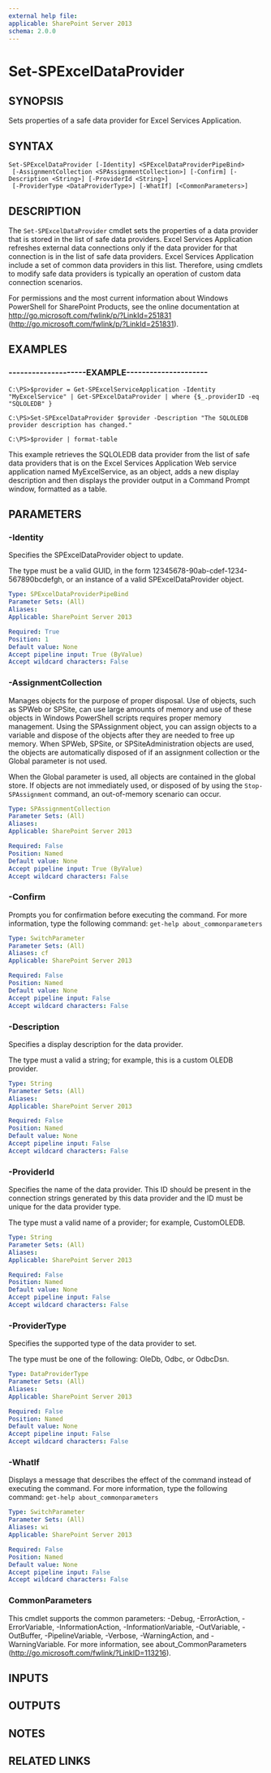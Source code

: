 ```yaml
---
external help file: 
applicable: SharePoint Server 2013
schema: 2.0.0
---
```


# Set-SPExcelDataProvider

## SYNOPSIS
Sets properties of a safe data provider for Excel Services Application.


## SYNTAX

```
Set-SPExcelDataProvider [-Identity] <SPExcelDataProviderPipeBind>
 [-AssignmentCollection <SPAssignmentCollection>] [-Confirm] [-Description <String>] [-ProviderId <String>]
 [-ProviderType <DataProviderType>] [-WhatIf] [<CommonParameters>]
```

## DESCRIPTION
The `Set-SPExcelDataProvider` cmdlet sets the properties of a data provider that is stored in the list of safe data providers.
Excel Services Application refreshes external data connections only if the data provider for that connection is in the list of safe data providers. 
Excel Services Application include a set of common data providers in this list.
Therefore, using cmdlets to modify safe data providers is typically an operation of custom data connection scenarios.

For permissions and the most current information about Windows PowerShell for SharePoint Products, see the online documentation at http://go.microsoft.com/fwlink/p/?LinkId=251831 (http://go.microsoft.com/fwlink/p/?LinkId=251831).


## EXAMPLES

### --------------------EXAMPLE---------------------
```
C:\PS>$provider = Get-SPExcelServiceApplication -Identity "MyExcelService" | Get-SPExcelDataProvider | where {$_.providerID -eq "SQLOLEDB" } 

C:\PS>Set-SPExcelDataProvider $provider -Description "The SQLOLEDB provider description has changed."

C:\PS>$provider | format-table
```

This example retrieves the SQLOLEDB data provider from the list of safe data providers that is on the Excel Services Application Web service application named MyExcelService, as an object, adds a new display description and then displays the provider output in a Command Prompt window, formatted as a table.


## PARAMETERS

### -Identity
Specifies the SPExcelDataProvider object to update.

The type must be a valid GUID, in the form 12345678-90ab-cdef-1234-567890bcdefgh, or an instance of a valid SPExcelDataProvider object.

```yaml
Type: SPExcelDataProviderPipeBind
Parameter Sets: (All)
Aliases: 
Applicable: SharePoint Server 2013

Required: True
Position: 1
Default value: None
Accept pipeline input: True (ByValue)
Accept wildcard characters: False
```

### -AssignmentCollection
Manages objects for the purpose of proper disposal.
Use of objects, such as SPWeb or SPSite, can use large amounts of memory and use of these objects in Windows PowerShell scripts requires proper memory management.
Using the SPAssignment object, you can assign objects to a variable and dispose of the objects after they are needed to free up memory.
When SPWeb, SPSite, or SPSiteAdministration objects are used, the objects are automatically disposed of if an assignment collection or the Global parameter is not used.

When the Global parameter is used, all objects are contained in the global store.
If objects are not immediately used, or disposed of by using the `Stop-SPAssignment` command, an out-of-memory scenario can occur.

```yaml
Type: SPAssignmentCollection
Parameter Sets: (All)
Aliases: 
Applicable: SharePoint Server 2013

Required: False
Position: Named
Default value: None
Accept pipeline input: True (ByValue)
Accept wildcard characters: False
```

### -Confirm
Prompts you for confirmation before executing the command.
For more information, type the following command: `get-help about_commonparameters`

```yaml
Type: SwitchParameter
Parameter Sets: (All)
Aliases: cf
Applicable: SharePoint Server 2013

Required: False
Position: Named
Default value: None
Accept pipeline input: False
Accept wildcard characters: False
```

### -Description
Specifies a display description for the data provider.

The type must a valid a string; for example, this is a custom OLEDB provider.

```yaml
Type: String
Parameter Sets: (All)
Aliases: 
Applicable: SharePoint Server 2013

Required: False
Position: Named
Default value: None
Accept pipeline input: False
Accept wildcard characters: False
```

### -ProviderId
Specifies the name of the data provider.
This ID should be present in the connection strings generated by this data provider and the ID must be unique for the data provider type.

The type must a valid name of a provider; for example, CustomOLEDB.

```yaml
Type: String
Parameter Sets: (All)
Aliases: 
Applicable: SharePoint Server 2013

Required: False
Position: Named
Default value: None
Accept pipeline input: False
Accept wildcard characters: False
```

### -ProviderType
Specifies the supported type of the data provider to set.

The type must be one of the following: OleDb, Odbc, or OdbcDsn.

```yaml
Type: DataProviderType
Parameter Sets: (All)
Aliases: 
Applicable: SharePoint Server 2013

Required: False
Position: Named
Default value: None
Accept pipeline input: False
Accept wildcard characters: False
```

### -WhatIf
Displays a message that describes the effect of the command instead of executing the command.
For more information, type the following command: `get-help about_commonparameters`

```yaml
Type: SwitchParameter
Parameter Sets: (All)
Aliases: wi
Applicable: SharePoint Server 2013

Required: False
Position: Named
Default value: None
Accept pipeline input: False
Accept wildcard characters: False
```

### CommonParameters
This cmdlet supports the common parameters: -Debug, -ErrorAction, -ErrorVariable, -InformationAction, -InformationVariable, -OutVariable, -OutBuffer, -PipelineVariable, -Verbose, -WarningAction, and -WarningVariable. For more information, see about_CommonParameters (http://go.microsoft.com/fwlink/?LinkID=113216).

## INPUTS

## OUTPUTS

## NOTES

## RELATED LINKS

